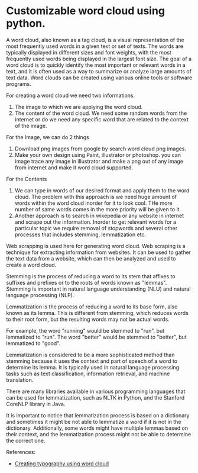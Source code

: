 # Customizable word cloud using python.

A word cloud, also known as a tag cloud, is a visual representation of the most frequently used words in a given text or set of texts. The words are typically displayed in different sizes and font weights, with the most frequently used words being displayed in the largest font size. The goal of a word cloud is to quickly identify the most important or relevant words in a text, and it is often used as a way to summarize or analyze large amounts of text data. Word clouds can be created using various online tools or software programs.

For creating a word cloud we need two informations.
1) The image to which we are applying the word cloud.
2) The content of the word cloud. We need some random words from the internet or do we need any specific word that are related to the context of the image.

For the Image, we can do 2 things
1) Download png images from google by search word cloud png images. 
2) Make your own design using Paint, illustrator or photoshop. you can image trace any image in illustrator and make a png out of any image from internet and make it word cloud supported.

For the Contents
1) We can type in words of our desired format and apply them to the word cloud. The problem with this approach is we need huge amount of words within the word cloud inorder for it to look cool. THe more number of same words comes in the more priority will be given to it.
2) Another approach is to search in wikepedia or any website in internet and scrape out the information. Inorder to get relevant words for a particular topic we require removal of stopwords and several other processes that includes stemming, lemmatization etc.

Web scrapping is used here for generating word cloud. Web scraping is a technique for extracting information from websites. It can be used to gather the text data from a website, which can then be analyzed and used to create a word cloud.

Stemming is the process of reducing a word to its stem that affixes to suffixes and prefixes or to the roots of words known as "lemmas". Stemming is important in natural language understanding (NLU) and natural language processing (NLP).

Lemmatization is the process of reducing a word to its base form, also known as its lemma. This is different from stemming, which reduces words to their root form, but the resulting words may not be actual words.

For example, the word "running" would be stemmed to "run", but lemmatized to "run". The word "better" would be stemmed to "better", but lemmatized to "good".

Lemmatization is considered to be a more sophisticated method than stemming because it uses the context and part of speech of a word to determine its lemma. It is typically used in natural language processing tasks such as text classification, information retrieval, and machine translation.

There are many libraries available in various programming languages that can be used for lemmatization, such as NLTK in Python, and the Stanford CoreNLP library in Java.

It is important to notice that lemmatization process is based on a dictionary and sometimes it might be not able to lemmatize a word if it is not in the dictionary. Additionally, some words might have multiple lemmas based on their context, and the lemmatization process might not be able to determine the correct one.

References:

- [Creating typography using word cloud](https://towardsdatascience.com/creating-typography-using-word-cloud-in-python-9652bd62fa69)


